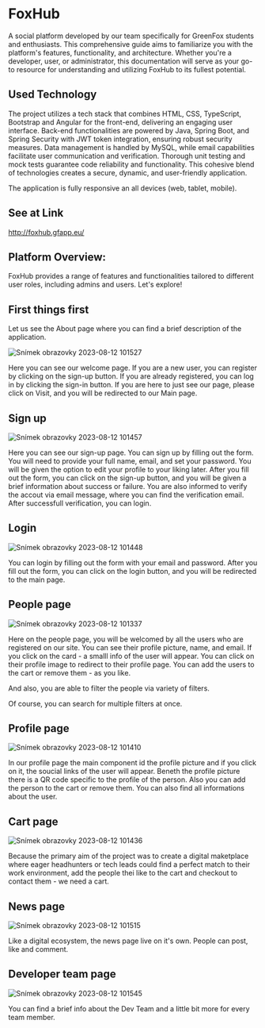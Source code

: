 # FoxHub
A social platform developed by our team specifically for GreenFox students and enthusiasts. This comprehensive guide aims to familiarize you with the platform's features, functionality, and architecture. Whether you're a developer, user, or administrator, this documentation will serve as your go-to resource for understanding and utilizing FoxHub to its fullest potential.

## Used Technology
The project utilizes a tech stack that combines HTML, CSS, TypeScript, Bootstrap and Angular for the front-end, delivering an engaging user interface. Back-end functionalities are powered by Java, Spring Boot, and Spring Security with JWT token integration, ensuring robust security measures. Data management is handled by MySQL, while email capabilities facilitate user communication and verification. Thorough unit testing and mock tests guarantee code reliability and functionality. This cohesive blend of technologies creates a secure, dynamic, and user-friendly application.

The application is fully responsive an all devices (web, tablet, mobile).

## See at Link
http://foxhub.gfapp.eu/

## Platform Overview:
FoxHub provides a range of features and functionalities tailored to different user roles, including admins and users. Let's explore!

## First things first
Let us see the About page where you can find a brief description of the application.

![Snímek obrazovky 2023-08-12 101527](https://github.com/macoto00/FoxHub-Green-Fox-Academy-Final-Project/assets/117540231/ca509b4f-0761-41e9-a4d0-c4f7f5d7328a)

Here you can see our welcome page. If you are a new user, you can register by clicking on the sign-up button. If you are already registered, you can log in by clicking the sign-in button. If you are here to just see our page, please click on Visit, and you will be redirected to our Main page.

## Sign up
![Snímek obrazovky 2023-08-12 101457](https://github.com/macoto00/FoxHub-Green-Fox-Academy-Final-Project/assets/117540231/f26b3e1c-ab3f-445b-afad-468d7a4ecc03)

Here you can see our sign-up page. You can sign up by filling out the form. You will need to provide your full name, email, and set your password. You will be given the option to edit your profile to your liking later. After you fill out the form, you can click on the sign-up button, and you will be given a brief information about success or failure. You are also informed to verify the accout via email message, where you can find the verification email. After successfull verification, you can login.

## Login
![Snímek obrazovky 2023-08-12 101448](https://github.com/macoto00/FoxHub-Green-Fox-Academy-Final-Project/assets/117540231/76a5e0dc-ea3e-470d-90e0-5e0baaa6c2e8)

You can login by filling out the form with your email and password. After you fill out the form, you can click on the login button, and you will be redirected to the main page.

## People page
![Snímek obrazovky 2023-08-12 101337](https://github.com/macoto00/FoxHub-Green-Fox-Academy-Final-Project/assets/117540231/012b6e34-c968-45a5-8ec2-66d5e5ab92df)

Here on the people page, you will be welcomed by all the users who are registered on our site. You can see their profile picture, name, and email. If you click on the card - a smalll info of the user will appear. You can click on their profile image to redirect to their profile page. You can add the users to the cart or remove them - as you like.

And also, you are able to filter the people via variety of filters.

Of course, you can search for multiple filters at once.

## Profile page
![Snímek obrazovky 2023-08-12 101410](https://github.com/macoto00/FoxHub-Green-Fox-Academy-Final-Project/assets/117540231/e53c3263-d099-41a8-9505-f53265d71562)

In our profile page the main component id the profile picture and if you click on it, the soucial links of the user will appear. Beneth the profile picture there is a QR code specific to the profile of the person. Also you can add the person to the cart or remove them. You can also find all informations about the user. 

## Cart page
![Snímek obrazovky 2023-08-12 101436](https://github.com/macoto00/FoxHub-Green-Fox-Academy-Final-Project/assets/117540231/37aec0d4-edb3-442e-be63-b05e0fbd0b46)

Because the primary aim of the project was to create a digital maketplace where eager headhunters or tech leads could find a perfect match to their work environment, add the people thei like to the cart and checkout to contact them - we need a cart.

## News page
![Snímek obrazovky 2023-08-12 101515](https://github.com/macoto00/FoxHub-Green-Fox-Academy-Final-Project/assets/117540231/78d4c2ab-e52f-4f92-9a77-baebce162806)

Like a digital ecosystem, the news page live on it's own. People can post, like and comment.

## Developer team page
![Snímek obrazovky 2023-08-12 101545](https://github.com/macoto00/FoxHub-Green-Fox-Academy-Final-Project/assets/117540231/5dfcf12e-5a79-4245-98e5-691ef4fca067)

You can find a brief info about the Dev Team and a little bit more for every team member.


